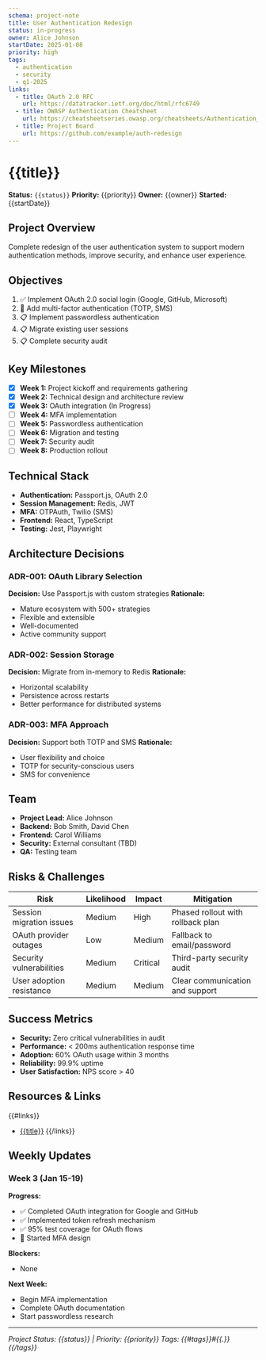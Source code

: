 ```yaml
---
schema: project-note
title: User Authentication Redesign
status: in-progress
owner: Alice Johnson
startDate: 2025-01-08
priority: high
tags:
  - authentication
  - security
  - q1-2025
links:
  - title: OAuth 2.0 RFC
    url: https://datatracker.ietf.org/doc/html/rfc6749
  - title: OWASP Authentication Cheatsheet
    url: https://cheatsheetseries.owasp.org/cheatsheets/Authentication_Cheat_Sheet.html
  - title: Project Board
    url: https://github.com/example/auth-redesign
---
```


# {{title}}

**Status:** `{{status}}`
**Priority:** {{priority}}
**Owner:** {{owner}}
**Started:** {{startDate}}

## Project Overview
Complete redesign of the user authentication system to support modern authentication methods, improve security, and enhance user experience.

## Objectives
1. ✅ Implement OAuth 2.0 social login (Google, GitHub, Microsoft)
2. 🚧 Add multi-factor authentication (TOTP, SMS)
3. 📋 Implement passwordless authentication
4. 📋 Migrate existing user sessions
5. 📋 Complete security audit

## Key Milestones
- [x] **Week 1:** Project kickoff and requirements gathering
- [x] **Week 2:** Technical design and architecture review
- [x] **Week 3:** OAuth integration (In Progress)
- [ ] **Week 4:** MFA implementation
- [ ] **Week 5:** Passwordless authentication
- [ ] **Week 6:** Migration and testing
- [ ] **Week 7:** Security audit
- [ ] **Week 8:** Production rollout

## Technical Stack
- **Authentication:** Passport.js, OAuth 2.0
- **Session Management:** Redis, JWT
- **MFA:** OTPAuth, Twilio (SMS)
- **Frontend:** React, TypeScript
- **Testing:** Jest, Playwright

## Architecture Decisions
### ADR-001: OAuth Library Selection
**Decision:** Use Passport.js with custom strategies
**Rationale:**
- Mature ecosystem with 500+ strategies
- Flexible and extensible
- Well-documented
- Active community support

### ADR-002: Session Storage
**Decision:** Migrate from in-memory to Redis
**Rationale:**
- Horizontal scalability
- Persistence across restarts
- Better performance for distributed systems

### ADR-003: MFA Approach
**Decision:** Support both TOTP and SMS
**Rationale:**
- User flexibility and choice
- TOTP for security-conscious users
- SMS for convenience

## Team
- **Project Lead:** Alice Johnson
- **Backend:** Bob Smith, David Chen
- **Frontend:** Carol Williams
- **Security:** External consultant (TBD)
- **QA:** Testing team

## Risks & Challenges
| Risk | Likelihood | Impact | Mitigation |
|------|------------|--------|------------|
| Session migration issues | Medium | High | Phased rollout with rollback plan |
| OAuth provider outages | Low | Medium | Fallback to email/password |
| Security vulnerabilities | Medium | Critical | Third-party security audit |
| User adoption resistance | Medium | Medium | Clear communication and support |

## Success Metrics
- **Security:** Zero critical vulnerabilities in audit
- **Performance:** < 200ms authentication response time
- **Adoption:** 60% OAuth usage within 3 months
- **Reliability:** 99.9% uptime
- **User Satisfaction:** NPS score > 40

## Resources & Links
{{#links}}
- [{{title}}]({{url}})
{{/links}}

## Weekly Updates

### Week 3 (Jan 15-19)
**Progress:**
- ✅ Completed OAuth integration for Google and GitHub
- ✅ Implemented token refresh mechanism
- ✅ 95% test coverage for OAuth flows
- 🚧 Started MFA design

**Blockers:**
- None

**Next Week:**
- Begin MFA implementation
- Complete OAuth documentation
- Start passwordless research

---
*Project Status: {{status}} | Priority: {{priority}}*
*Tags: {{#tags}}#{{.}} {{/tags}}*
